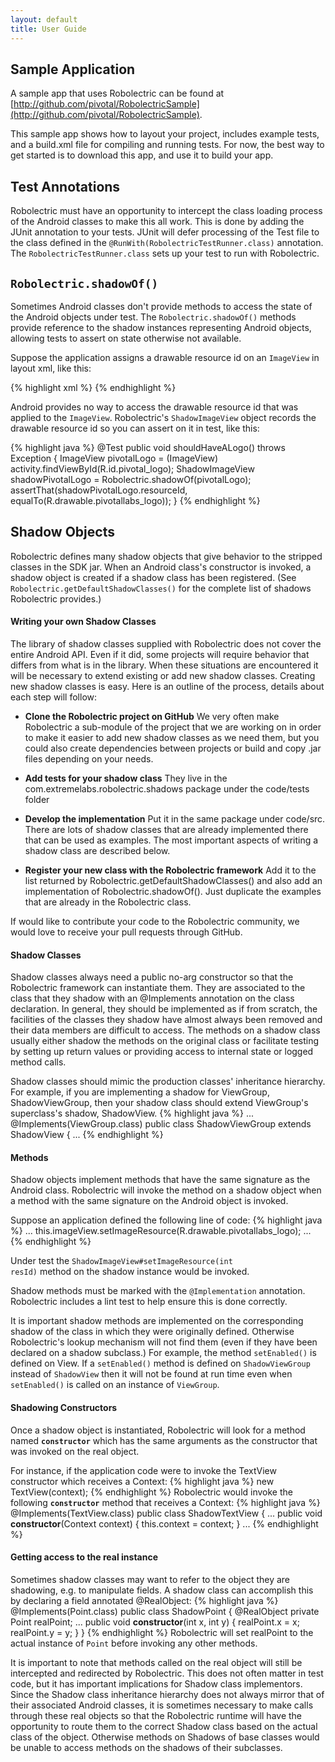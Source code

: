 ```yaml
---
layout: default
title: User Guide
---
```


## Sample Application

A sample app that uses Robolectric can be found at
[http://github.com/pivotal/RobolectricSample](http://github.com/pivotal/RobolectricSample).

This sample app shows how to layout your project, includes example tests, and a build.xml file for compiling and
running tests. For now, the best way to get started is to download this app, and use it to build your app.

## Test Annotations

Robolectric must have an opportunity to intercept the class loading process of the Android classes to make this all
work. This is done by adding the JUnit annotation to your tests. JUnit will defer processing of the Test file to the
class defined in the <code>@RunWith(RobolectricTestRunner.class)</code> annotation. The
<code>RobolectricTestRunner.class</code> sets up your test to run with Robolectric.

## <code>Robolectric.shadowOf()</code>

Sometimes Android classes don't provide methods to access the state of the Android objects under test. The
<code>Robolectric.shadowOf()</code> methods provide reference to the shadow instances representing Android objects,
allowing tests to assert on state otherwise not available.

Suppose the application assigns a drawable resource id on an <code>ImageView</code> in layout xml, like this:

{% highlight xml %}
<ImageView
    android:id="@+id/pivotal_logo"
    android:layout_width="fill_parent"
    android:layout_height="wrap_content"
    android:src="@drawable/pivotallabs_logo"
    android:layout_marginBottom="10dip"
    > 
{% endhighlight %}

Android provides no way to access the drawable resource id that was applied to the <code>ImageView</code>.
Robolectric's <code>ShadowImageView</code> object records the drawable resource id so you can assert on it in test,
like this:

{% highlight java %}
@Test
public void shouldHaveALogo() throws Exception {
    ImageView pivotalLogo = (ImageView) activity.findViewById(R.id.pivotal_logo);
    ShadowImageView shadowPivotalLogo = Robolectric.shadowOf(pivotalLogo);
    assertThat(shadowPivotalLogo.resourceId, equalTo(R.drawable.pivotallabs_logo));
}
{% endhighlight %}

## Shadow Objects

Robolectric defines many shadow objects that give behavior to the stripped classes in the SDK jar. When an Android
class's constructor is invoked, a shadow object is created if a shadow class has been registered.
(See <code>Robolectric.getDefaultShadowClasses()</code> for the complete list of shadows Robolectric provides.)

#### Writing your own Shadow Classes
The library of shadow classes supplied with Robolectric does not cover the entire Android API. Even if it did, some
projects will require behavior that differs from what is in the library. When these situations are encountered
it will be necessary to extend existing or add new shadow classes. Creating new shadow classes is easy. Here is an
outline of the process, details about each step will follow:

- <b>Clone the Robolectric project on GitHub</b>
We very often make Robolectric a sub-module of the project that we are working on in order to make it easier to add
new shadow classes as we need them, but you could also create dependencies between projects or build and copy .jar files
depending on your needs.

- <b>Add tests for your shadow class</b>
They live in the com.extremelabs.robolectric.shadows package under the code/tests folder

- <b>Develop the implementation</b>
Put it in the same package under code/src. There are lots of shadow classes that are already implemented there that can
be used as examples. The most important aspects of writing a shadow class are described below.

- <b>Register your new class with the Robolectric framework</b>
Add it to the list returned by Robolectric.getDefaultShadowClasses() and also add an implementation of
Robolectric.shadowOf(). Just duplicate the examples that are already in the Robolectric class.

If would like to contribute your code to the Robolectric community, we would love to receive your pull requests through
GitHub.

#### Shadow Classes

Shadow classes always need a public no-arg constructor so that the Robolectric framework can instantiate them. They are
associated to the class that they shadow with an @Implements annotation on the class declaration. In general, they
should be implemented as if from scratch, the facilities of the classes they shadow have almost always been removed and
their data members are difficult to access. The methods on a shadow class usually either shadow the methods on the
original class or facilitate testing by setting up return values or providing access to internal state or logged
method calls.

Shadow classes should mimic the production classes' inheritance hierarchy. For example, if you are implementing a shadow
for ViewGroup, ShadowViewGroup, then your shadow class should extend ViewGroup's superclass's shadow,
ShadowView.
{% highlight java %}
  ...
  @Implements(ViewGroup.class)
  public class ShadowViewGroup extends ShadowView {
  ...
{% endhighlight %}

#### Methods

Shadow objects implement methods that have the same signature as the Android class. Robolectric will invoke the method
on a shadow object when a method with the same signature on the Android object is invoked.

Suppose an application defined the following line of code:
{% highlight java %}
  ...
  this.imageView.setImageResource(R.drawable.pivotallabs_logo);
  ...
{% endhighlight %}

Under test the <code>ShadowImageView#setImageResource(int resId)</code> method on the shadow instance would be invoked.

Shadow methods must be marked with the <code>@Implementation</code> annotation. Robolectric includes a lint test to help
ensure this is done correctly.

It is important shadow methods are implemented on the corresponding shadow of the class in which they were
originally defined. Otherwise Robolectric's lookup mechanism will not find them (even if they have been declared on a
shadow subclass.) For example, the method <code>setEnabled()</code> is defined on View. If a <code>setEnabled()</code>
method is defined on <code>ShadowViewGroup</code> instead of <code>ShadowView</code> then it will not be found at run
time even when <code>setEnabled()</code> is called on an instance of <code>ViewGroup</code>.

#### Shadowing Constructors

Once a shadow object is instantiated, Robolectric will look for a method named <code>__constructor__</code> which has
the same arguments as the constructor that was invoked on the real object.

For instance, if the application code were to invoke the TextView constructor which receives a Context:
{% highlight java %}
new TextView(context);
{% endhighlight %}
Robolectric would invoke the following <code>__constructor__</code> method that receives a Context:
{% highlight java %}
@Implements(TextView.class)
public class ShadowTextView {
  ...
  public void __constructor__(Context context) {
    this.context = context;
  }
  ...
{% endhighlight %}


#### Getting access to the real instance

Sometimes shadow classes may want to refer to the object they are shadowing, e.g. to manipulate fields. A shadow class
can accomplish this by declaring a field annotated @RealObject:
{% highlight java %}
@Implements(Point.class)
public class ShadowPoint {
    @RealObject private Point realPoint;
    ...
    public void __constructor__(int x, int y) {
        realPoint.x = x;
        realPoint.y = y;
    }
}
{% endhighlight %}
Robolectric will set realPoint to the actual instance of <code>Point</code> before invoking any other methods.

It is important to note that methods called on the real object will still be intercepted and redirected by Robolectric.
This does not often matter in test code, but it has important implications for Shadow class implementors. Since the
Shadow class inheritance hierarchy does not always mirror that of their associated Android classes, it is sometimes
necessary to make calls through these real objects so that the Robolectric runtime will have the opportunity to route
them to the correct Shadow class based on the actual class of the object. Otherwise methods on Shadows of base classes
would be unable to access methods on the shadows of their subclasses.



